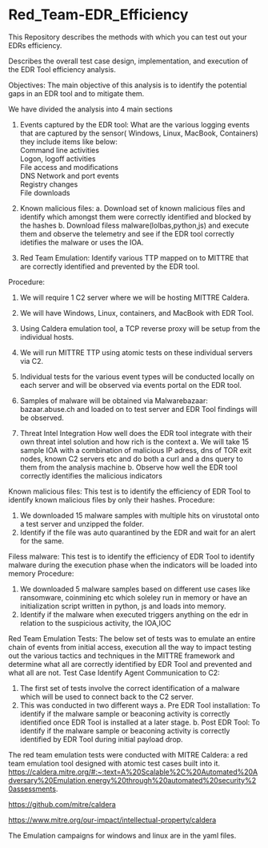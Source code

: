 # Red_Team-EDR_Efficiency
This Repository describes the methods with which you can test out your EDRs efficiency.

Describes the overall test case design, implementation, and 
execution of the EDR Tool efficiency analysis.

Objectives: The main objective of this analysis is to identify the potential gaps in an EDR tool and 
to mitigate them.

We have divided the analysis into 4 main sections
1. Events captured by the EDR tool: What are the various logging events that are captured by 
the sensor( Windows, Linux, MacBook, Containers) they include items like below:\
    Command line activities\
    Logon, logoff activities\
    File access and modifications\
    DNS Network and port events\
    Registry changes\
    File downloads

2. Known malicious files:
    a. Download set of known malicious files and identify which amongst them were correctly identified and blocked by the hashes
    b. Download filess malware(lolbas,python,js) and execute them and observe the telemetry and see if the EDR tool correctly idetifies the malware or uses the IOA.
   
3. Red Team Emulation: Identify various TTP mapped on to MITTRE that are correctly identified 
and prevented by the EDR tool.

Procedure:
1. We will require 1 C2 server where we will be hosting MITTRE Caldera.
2. We will have Windows, Linux, containers, and MacBook with EDR Tool.
3. Using Caldera emulation tool, a TCP reverse proxy will be setup from the individual hosts.
4. We will run MITTRE TTP using atomic tests on these individual servers via C2.
5. Individual tests for the various event types will be conducted locally on each server and will 
be observed via events portal on the EDR tool.
6. Samples of malware will be obtained via Malwarebazaar: bazaar.abuse.ch and loaded on to 
test server and EDR Tool findings will be observed.

4. Threat Intel Integration
   How well does the EDR tool integrate with their own threat intel solution and how rich is the context
   a. We will take 15 sample IOA with a combination of malicious IP adress, dns of TOR exit nodes, known C2 servers etc and do both a curl and a dns query to them from the analysis machine
   b. Observe how well the EDR tool correctly identifies the malicious indicators
   


Known malicious files:
This test is to identify the efficiency of EDR Tool to identify known malicious files by only their 
hashes.
Procedure:
1. We downloaded 15 malware samples with multiple hits on virustotal onto a test server and unzipped the folder.
2. Identify if the file was auto quarantined by the EDR and wait for an alert for the same.

Filess malware:
This test is to identify the efficiency of EDR Tool to identify malware during the execution phase when the indicators will be loaded into memory
Procedure:
1. We downloaded 5 malware samples based on different use cases like ransomware, coinmining etc which soleley run in memory or have an initialization script written in python, js and loads into memory.
2. Identify if the malware when executed triggers anything on the edr in relation to the suspicious activity, the IOA,IOC


Red Team Emulation Tests:
The below set of tests was to emulate an entire chain of events from initial access, execution all the 
way to impact testing out the various tactics and techniques in the MITTRE framework and 
determine what all are correctly identified by EDR Tool and prevented and what all are not.
Test Case Identify Agent Communication to C2:
1. The first set of tests involve the correct identification of a malware which will be used to 
connect back to the C2 server.
2. This was conducted in two different ways 
a. Pre EDR Tool installation: To identify if the malware sample or beaconing activity 
is correctly identified once EDR Tool is installed at a later stage.
b. Post EDR Tool: To identify if the malware sample or beaconing activity is correctly 
identified by EDR Tool during initial payload drop.

The red team emulation tests were conducted with MITRE Caldera: a red team emulation tool designed with atomic test cases built into it.
https://caldera.mitre.org/#:~:text=A%20Scalable%2C%20Automated%20Adversary%20Emulation,energy%20through%20automated%20security%20assessments.

https://github.com/mitre/caldera

https://www.mitre.org/our-impact/intellectual-property/caldera

The Emulation campaigns for windows and linux are in the yaml files.

